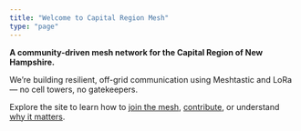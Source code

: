 ```yaml
---
title: "Welcome to Capital Region Mesh"
type: "page"
---
```


**A community-driven mesh network for the Capital Region of New Hampshire.**

We’re building resilient, off-grid communication using Meshtastic and LoRa — no cell towers, no gatekeepers.

Explore the site to learn how to [join the mesh](./join/), [contribute](./contribute/), or understand [why it matters](./mission/).
